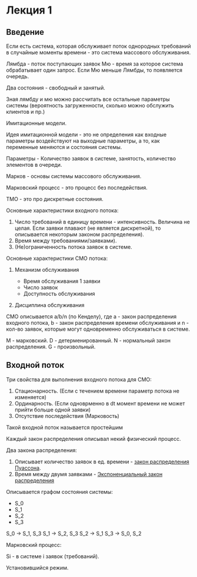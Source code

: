 # Лекция 1

## Введение

Если есть система, которая обслуживает поток однородных требований в случайные моменты времени - это система массового обслуживания.

Лямбда - поток поступающих заявок
Мю - время за которое система обрабатывает один запрос.
Если Мю меньше Лямбды, то появляется очередь.

Два состояния - свободный и занятый.

Зная лямбду и мю можно рассчитать все остальные параметры системы (вероятность загруженности, сколько можно обслужить клиентов и пр.)

Имитационные модели.

Идея имитационной модели - это не определения как входные параметры воздействуют на выходные параметры, а то, как переменные меняются и состояния системы.

Параметры - Количество заявок в системе, занятость, количество элементов в очереди.

Марков - основы системы массового обслуживания.

Марковский процесс - это процесс без последействия.

ТМО - это про дискретные состояния.

Основные характеристики входного потока:

1. Число требований в единицу времени - интенсивность. Величина не целая. Если заявки плавают (не является дискретной), то описывается некоторым законом распределения).
2. Время между требованиями/заявками).
3. (Не)ограниченность потока заявок в системе.

Основные характеристики СМО потока:

1. Механизм обслуживания

    * Время обслуживания 1 заявки
    * Число заявок
    * Доступность обслуживания

2. Дисциплина обслуживания

СМО описывается a/b/n (по Кенделу), где a - закон распределения входного потока, b - закон распределения времени обслуживания и n - кол-во заявок, которые могут одновременно обслуживаться в системе.

M - марковский.
D - детерменированный.
N - нормальный закон распределения.
G - произвольный.

## Входной поток

Три свойства для выполнения входного потока для СМО:

1. Стационарность. (Если с течением времени параметр потока не изменяется)
2. Ординарность. (Если одноврменно в dt момент времени не может прийти больше одной заявки)
3. Отсутствие последействия (Марковость)

Такой входной поток называется простейшим

Каждый закон распределения описывал некий физический процесс.

Два закона распределения:

1. Описывает количество заявок в ед. времени - [закон распределения Пуассона](https://ru.wikipedia.org/wiki/%D0%A0%D0%B0%D1%81%D0%BF%D1%80%D0%B5%D0%B4%D0%B5%D0%BB%D0%B5%D0%BD%D0%B8%D0%B5_%D0%9F%D1%83%D0%B0%D1%81%D1%81%D0%BE%D0%BD%D0%B0).
2. Время между двумя заявками - [Экспоненциальный закон распределения](https://ru.wikipedia.org/wiki/%D0%AD%D0%BA%D1%81%D0%BF%D0%BE%D0%BD%D0%B5%D0%BD%D1%86%D0%B8%D0%B0%D0%BB%D1%8C%D0%BD%D0%BE%D0%B5_%D1%80%D0%B0%D1%81%D0%BF%D1%80%D0%B5%D0%B4%D0%B5%D0%BB%D0%B5%D0%BD%D0%B8%D0%B5)

Описывается графом состояния системы:

* S_0
* S_1
* S_2
* S_3

S_0 -> S_1, S_3
S_1 -> S_2, S_3
S_2 -> S_1
S_3 -> S_0, S_2

Марковский процесс:

Si - в системе i заявок (требований).

Установившийся режим.
